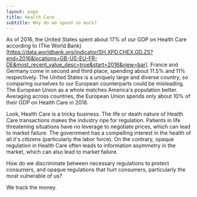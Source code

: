 ```yaml
---
layout: page
title: Health Care
subtitle: Why do we spend so much?
---
```


As of 2016, the United States spent about 17% of our GDP on Health Care according to (The World Bank)[https://data.worldbank.org/indicator/SH.XPD.CHEX.GD.ZS?end=2016&locations=GB-US-EU-FR-DE&most_recent_value_desc=true&start=2016&view=bar]. France and Germany come in second and third place, spending about 11.5% and 11% respectively. The United States is a uniquely large and diverse country, so comparing ourselves to our European counterparts could be misleading. The European Union as a whole matches America's population better. Averaging across countries, the European Union spends only about 10% of their GDP on Health Care in 2016.

Look, Health Care is a tricky business. The life or death nature of Health Care transactions makes the industry ripe for regulation. Patients in life threatening situations have no leverage to negotiate prices, which can lead to market failure. The government has a compelling interest in the health of all it's citizens (particularly the labor force). On the contrary, opaque regulation in Health Care often leads to information asymmetry in the market, which can also lead to market failure.

How do we discriminate between necessary regulations to protect consumers, and opaque regulations that hurt consumers, particularly the most vulnerable of us?

We track the money.
